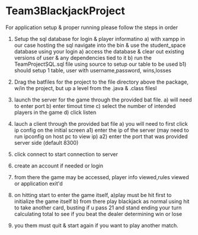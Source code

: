 # Team3BlackjackProject
For application setup & proper running please follow the steps in order
1) Setup the sql database for login & player informatino
  a) with xampp in our case hosting the sql navigate into the bin & use the student_space database using your login
  a) access the database & clear out existing versions of user & any dependencies tied to it
 b) run the TeamProjectSQL.sql file using source to setup our table to be used
    b1) should setup 1 table, user with username,password, wins,losses
    
2) Drag the batfiles for the project to the file directory above the package, w/in the project, but up a level from the .java & .class filesl  
3) launch the server for the game through the provided bat file.
  a) will need to enter port
  b) enter timout time
  c) select the number of intended players in the game
  d) click listen
4) lauch a client through the provided bat file
  a) you will need to first click ip config on the initial screen
    a1) enter the ip of the server (may need to run ipconfig on host pc to view ip)
    a2) enter the port that was provided server side (default 8300)
5) click connect to start connection to server
6) create an account if needed or login
7) from there the game may be accessed, player info viewed,rules viewed or application exit'd
8) on hitting start to enter the game itself,
  a)play must be hit first to initialize the game itself
  b) from there play blackjack as normal using hit to take another card, busting if u pass 21 and stand ending your turn calculating total to see if you beat the dealer determining win or lose
9) you them must quit & start again if you want to play another match.
